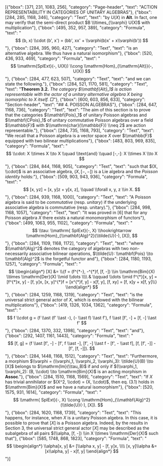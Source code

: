 [{"bbox": [371, 231, 1083, 256], "category": "Page-header", "text": "ACTION REPRESENTABILITY IN CATEGORIES OF UNITARY ALGEBRAS"}, {"bbox": [284, 285, 1168, 346], "category": "Text", "text": "by $U(X)$ in **Alt**. In fact, one may verify that the semi-direct product $B \\ltimes_{\\varphi} U(X)$ with multiplication"}, {"bbox": [495, 352, 957, 389], "category": "Formula", "text": "$$ (b, x) \\cdot (b', x') = (bb', xx' + \\varphi(b)x' + x\\varphi(b')) $$"}, {"bbox": [284, 395, 960, 427], "category": "Text", "text": "is an alternative algebra. We thus have a natural isomorphism"}, {"bbox": [520, 436, 933, 469], "category": "Formula", "text": "$$ \\mathrm{SplExt}(-, U(X)) \\cong \\mathrm{Hom}_{\\mathrm{Alt}}(-, U(X)) $$"}, {"bbox": [284, 477, 623, 507], "category": "Text", "text": "and we can state the following."}, {"bbox": [284, 521, 1170, 581], "category": "Text", "text": "**Theorem 3.2.** *The category $\\mathbf{Alt}_1$ is action representable with the actor of a unitary alternative algebra $X$ being isomorphic to $X$ itself. □*"}, {"bbox": [600, 603, 856, 633], "category": "Section-header", "text": "## 4. POISSON ALGEBRAS"}, {"bbox": [284, 647, 1168, 736], "category": "Text", "text": "The aim of this section is to prove that the categories $\\mathbf{Pois}_1$ of unitary Poisson algebras and $\\mathbf{CPois}_1$ of unitary commutative Poisson algebras over a field $\\mathbb{F}$ with $\\mathrm{char}(\\mathbb{F}) \\neq 2$ are action representable."}, {"bbox": [284, 735, 1168, 793], "category": "Text", "text": "We recall that a Poisson algebra is a vector space $X$ over $\\mathbb{F}$ equipped with two bilinear multiplications"}, {"bbox": [483, 803, 969, 835], "category": "Formula", "text": "$$ \\cdot: X \\times X \\to X \\quad \\text{and} \\quad [-,-]: X \\times X \\to X $$"}, {"bbox": [284, 844, 1168, 905], "category": "Text", "text": "such that $(X, \\cdot)$ is an associative algebra, $(X, [-,-])$ is a Lie algebra and the *Poisson identity* holds:"}, {"bbox": [509, 903, 943, 936], "category": "Formula", "text": "$$ [x, yz] = [x, y]z + y[x, z], \\quad \\forall x, y, z \\in X. $$"}, {"bbox": [284, 939, 1168, 1000], "category": "Text", "text": "A Poisson algebra is said to be *commutative* (resp. *unitary*) if the underlying associative algebra is commutative (resp. unitary)."}, {"bbox": [284, 998, 1168, 1057], "category": "Text", "text": "It was proved in [6] that for any Poisson algebra $X$ there exists a natural monomorphism of functors"}, {"bbox": [499, 1063, 955, 1102], "category": "Formula", "text": "$$ \\tau: \\mathrm{ SplExt}(-, X) \\hookrightarrow \\mathrm{Hom}_{\\mathbf{Alg}^2}(\\tilde{U}(-), [X]), $$"}, {"bbox": [284, 1109, 1168, 1172], "category": "Text", "text": "where $\\mathbf{Alg}^2$ denotes the category of algebras with two non-necessarily associative bilinear operations, $\\tilde{U}: \\mathbf{Pois} \\to \\mathbf{Alg}^2$ is the forgetful functor and"}, {"bbox": [284, 1180, 1193, 1257], "category": "Formula", "text": "$$ \\begin{align*} [X] &= \\{f = (f^{*-}, -^{*}f, [f, -]) \\in \\mathrm{Bim}(X) \\times \\mathrm{Der}(X) \\mid \\dots \\\\ & \\qquad \\dots \\mid f^{*}[x, y] = [f^{*}x, y] - [f, y]x, [x, y]^{*}f = [x^{*}f, y] - x[f, y], [f, xy] = [f, x]y + x[f, y]\\} \\end{align*} $$"}, {"bbox": [284, 1259, 1168, 1319], "category": "Text", "text": "is the universal strict general actor of $X$, which is endowed with the bilinear multiplications"}, {"bbox": [419, 1326, 1034, 1362], "category": "Formula", "text": "$$ f \\cdot g = (f \\ast (f' \\ast -), (- \\ast f) \\ast f'), f \\ast [f', -] + [f, -] \\ast f' $$"}, {"bbox": [284, 1370, 332, 1398], "category": "Text", "text": "and"}, {"bbox": [292, 1407, 1161, 1443], "category": "Formula", "text": "$$ [f, g] = (f \\ast [f', -] - [f', f \\ast -], [f', -] \\ast f - [f', - \\ast f], [f, [f', -]] - [f', [f, -]]). $$"}, {"bbox": [284, 1448, 1168, 1512], "category": "Text", "text": "Furthermore, a morphism $\\varphi = (\\varphi_1, \\varphi_2, \\varphi_3): \\tilde{U}(B) \\to [X]$ belongs to $\\mathrm{Im}(\\tau_B)$ if and only if $(\\varphi_1, \\varphi_2): (B, \\cdot) \\to \\mathrm{Bim}(X)$ is an acting morphism in **Assoc**."}, {"bbox": [284, 1510, 1168, 1569], "category": "Text", "text": "If $X$ has trivial annihilator or $(X^2, \\cdot) = (X, \\cdot)$, then eq. (3.1) holds in $\\mathrm{Bim}(X)$ and we have a natural isomorphism"}, {"bbox": [520, 1575, 931, 1614], "category": "Formula", "text": "$$ \\mathrm{ SplExt}(-, X) \\cong \\mathrm{Hom}_{\\mathbf{Alg}^2}(\\tilde{U}(-), [X]). $$"}, {"bbox": [284, 1620, 1168, 1739], "category": "Text", "text": "This happens, for instance, when $X$ is a unitary Poisson algebra. In this case, it is possible to prove that $[X]$ is a Poisson algebra. Indeed, by the results in Section 3, the universal strict general actor $[X]$ may be described as the subalgebra of all pairs $(\\alpha, [f, -]) \\in X \\times \\mathrm{Der}(X)$ such that"}, {"bbox": [585, 1748, 868, 1823], "category": "Formula", "text": "$$ \\begin{align*} \\alpha[x, y] &= [\\alpha x, y] - [f, y]x, \\\\ [x, y]\\alpha &= [x\\alpha, y] - x[f, y] \\end{align*} $$"}]